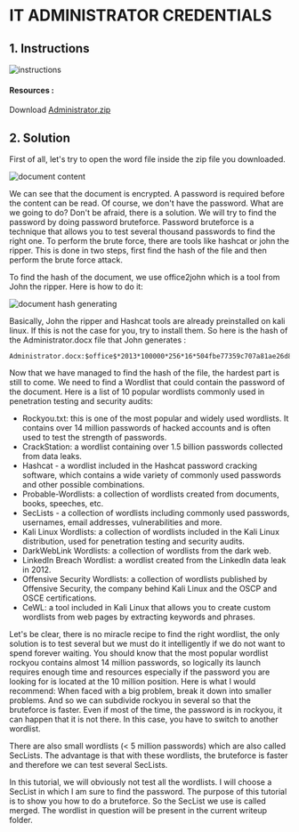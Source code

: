 
# IT ADMINISTRATOR CREDENTIALS

## 1. Instructions

![instructions](https://user-images.githubusercontent.com/94288725/233026092-b1d5942e-a570-4670-bfe9-0fc5d033a038.png)

#### Resources :

Download [Administrator.zip](https://github.com/modesteakaffou/CAF_CTF/files/11271280/Administrator.zip "download")

## 2. Solution

First of all, let's try to open the word file inside the zip file you downloaded.

![document content](https://user-images.githubusercontent.com/94288725/233033193-c2c7c89c-6428-4234-b719-310592d1681a.png)

We can see that the document is encrypted. A password is required before the content can be read. Of course, we don't have the password. What are we going to do? Don't be afraid, there is a solution. We will try to find the password by doing password bruteforce. Password bruteforce is a technique that allows you to test several thousand passwords to find the right one. To perform the brute force, there are tools like hashcat or john the ripper. This is done in two steps, first find the hash of the file and then perform the brute force attack.

To find the hash of the document, we use office2john which is a tool from John the ripper. Here is how to do it: 

![document hash generating](https://user-images.githubusercontent.com/94288725/233036601-1d4ebff4-90a1-449e-bd3d-eb28d5541f04.png)

Basically, John the ripper and Hashcat tools are already preinstalled on kali linux. If this is not the case for you, try to install them. So here is the hash of the Administrator.docx file that John generates :

```text
Administrator.docx:$office$*2013*100000*256*16*504fbe77359c707a81ae26d89f031d59*4a5a4834554b31de39f464c5cd963721*ec8a42ee5c5238b6c93d00a7028548d53ea8e5f3650adbff01a84d5b43c89a62
```

Now that we have managed to find the hash of the file, the hardest part is still to come. We need to find a Wordlist that could contain the password of the document.
Here is a list of 10 popular wordlists commonly used in penetration testing and security audits:


- Rockyou.txt: this is one of the most popular and widely used wordlists. It contains over 14 million passwords of hacked accounts and is often used to test the strength of passwords.
- CrackStation: a wordlist containing over 1.5 billion passwords collected from data leaks.
- Hashcat - a wordlist included in the Hashcat password cracking software, which contains a wide variety of commonly used passwords and other possible combinations.
- Probable-Wordlists: a collection of wordlists created from documents, books, speeches, etc.
- SecLists - a collection of wordlists including commonly used passwords, usernames, email addresses, vulnerabilities and more.
- Kali Linux Wordlists: a collection of wordlists included in the Kali Linux distribution, used for penetration testing and security audits.
- DarkWebLink Wordlists: a collection of wordlists from the dark web.
- LinkedIn Breach Wordlist: a wordlist created from the LinkedIn data leak in 2012.
- Offensive Security Wordlists: a collection of wordlists published by Offensive Security, the company behind Kali Linux and the OSCP and OSCE certifications.
- CeWL: a tool included in Kali Linux that allows you to create custom wordlists from web pages by extracting keywords and phrases.


Let's be clear, there is no miracle recipe to find the right wordlist, the only solution is to test several but we must do it intelligently if we do not want to spend forever waiting. You should know that the most popular wordlist rockyou contains almost 14 million passwords, so logically its launch requires enough time and resources especially if the password you are looking for is located at the 10 million position. Here is what I would recommend: 
When faced with a big problem, break it down into smaller problems. And so we can subdivide rockyou in several so that the bruteforce is faster. Even if most of the time, the password is in rockyou, it can happen that it is not there. In this case, you have to switch to another wordlist.

There are also small wordlists (< 5 million passwords) which are also called SecLists. The advantage is that with these wordlists, the bruteforce is faster and therefore we can test several SecLists.

In this tutorial, we will obviously not test all the wordlists. I will choose a SecList in which I am sure to find the password. The purpose of this tutorial is to show you how to do a bruteforce. So the SecList we use is called merged.  The wordlist in question will be present in the current writeup folder.


